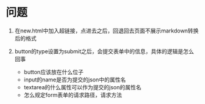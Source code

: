 # 问题

1. 在new.html中加入超链接，点进去之后，回退回去页面不展示markdown转换后的格式

2. button的type设置为submit之后，会提交表单中的信息，具体的逻辑是怎么回事
    - button应该放在什么位子
    - input的name是否为提交的json中的属性名
    - textarea的什么属性可以作为提交的json的属性名
    - 怎么规定form表单的请求路径，请求方法

